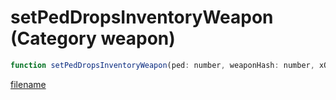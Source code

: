 # setPedDropsInventoryWeapon (Category weapon)

```js
function setPedDropsInventoryWeapon(ped: number, weaponHash: number, xOffset: number, yOffset: number, zOffset: number, ammoCount: number): void
```

[filename](setPedDropsInventoryWeapon_m.md ':include')